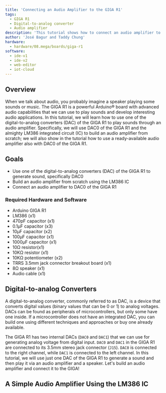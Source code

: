 ```yaml
---
title: 'Connecting an Audio Amplifier to the GIGA R1'
tags:
  - GIGA R1
  - Digital-to-analog converter
  - Audio amplifier
description: 'This tutorial shows how to connect an audio amplifier to one of the digital-to-analog-converters of the Arduino® GIGA R1.'
author: 'José Bagur and Taddy Chung'
hardware:
  - hardware/08.mega/boards/giga-r1
software:
  - ide-v1
  - ide-v2
  - web-editor
  - iot-cloud
---
```


## Overview

When we talk about audio, you probably imagine a speaker playing some sounds or music. The GIGA R1 is a powerful Arduino® board with advanced audio capabilities that we can use to play sounds and develop interesting audio applications. In this tutorial, we will learn how to use one of the digital-to-analog converters (DAC) of the GIGA R1 to play sounds through an audio amplifier. Specifically, we will use DAC0 of the GIGA R1 and the almighty LM386 integrated circuit (IC) to build an audio amplifier from scratch; we will also show in the tutorial how to use a ready-available audio amplifier also with DAC0 of the GIGA R1.

## Goals

- Use one of the digital-to-analog converters (DAC) of the GIGA R1 to generate sound, specifically DAC0
- Build an audio amplifier from scratch using the LM386 IC
- Connect an audio amplifier to DAC0 of the GIGA R1

### Required Hardware and Software

- Arduino GIGA R1
- LM386 (x1)
- 470pF capacitor (x1)
- 0.1μF capacitor (x3)
- 10μF capacitor (x2)
- 100μF capacitor (x1)
- 1000μF capacitor (x1) 
- 10Ω resistor(x1)
- 10KΩ resistor (x1)
- 10KΩ potentiometer (x2)
- TRRS 3.5mm jack connector breakout board (x1)
- 8Ω speaker (x1)
- Audio cable (x1)

## Digital-to-analog Converters

A digital-to-analog converter, commonly referred to as DAC, is a device that converts digital values (binary values that can be 0 or 1) to analog voltages. DACs can be found as peripherals of microcontrollers, but only some have one inside. If a microcontroller does not have an integrated DAC, you can build one using different techniques and approaches or buy one already available. 

The GIGA R1 has two internal DACs (`DAC0` and `DAC1`) that we can use for generating analog voltage from digital input. `DAC0` and `DAC1` in the GIGA R1 are connected to its 3.5mm stereo jack connector (`J15`). `DAC0` is connected to the right channel, while `DAC1` is connected to the left channel. In this tutorial, we will use just one DAC of the GIGA R1 to generate a sound and then play it via an audio amplifier and a speaker. Let's build an audio amplifier and connect it to the GIGA!

## A Simple Audio Amplifier Using the LM386 IC